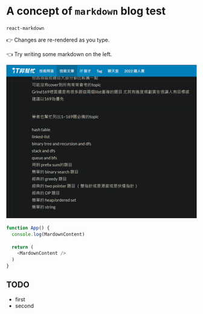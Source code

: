 # A concept of `markdown` blog test

`react-markdown` 

👉 Changes are re-rendered as you type.

👈 Try writing some markdown on the left.


![Image](https://raw.githubusercontent.com/farma-huang/farma-huang.github.io/main/static/assets/2022-12-14%20135135.png)

```javascript
function App() {
  console.log(MardownContent)

  return (
    <MardownContent />
  )
}
```

## TODO

* first
* second